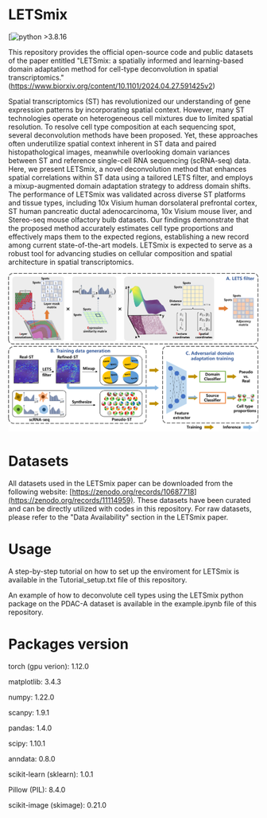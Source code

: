 
# LETSmix
[![python >3.8.16]((https://img.shields.io/badge/python-3.8.16-brightgreen)](https://www.python.org/) ) 

This repository provides the official open-source code and public datasets of the paper entitled "LETSmix: a spatially informed and learning-based domain adaptation method for cell-type deconvolution in spatial transcriptomics." (https://www.biorxiv.org/content/10.1101/2024.04.27.591425v2)

Spatial transcriptomics (ST) has revolutionized our understanding of gene expression patterns by incorporating spatial context. However, many ST technologies operate on heterogeneous cell mixtures due to limited spatial resolution. To resolve cell type composition at each sequencing spot, several deconvolution methods have been proposed. Yet, these approaches often underutilize spatial context inherent in ST data and paired histopathological images, meanwhile overlooking domain variances between ST and reference single-cell RNA sequencing (scRNA-seq) data. Here, we present LETSmix, a novel deconvolution method that enhances spatial correlations within ST data using a tailored LETS filter, and employs a mixup-augmented domain adaptation strategy to address domain shifts. The performance of LETSmix was validated across diverse ST platforms and tissue types, including 10x Visium human dorsolateral prefrontal cortex, ST human pancreatic ductal adenocarcinoma, 10x Visium mouse liver, and Stereo-seq mouse olfactory bulb datasets. Our findings demonstrate that the proposed method accurately estimates cell type proportions and effectively maps them to the expected regions, establishing a new record among current state-of-the-art models. LETSmix is expected to serve as a robust tool for advancing studies on cellular composition and spatial architecture in spatial transcriptomics. 

<img src="method.png" width="800">

# Datasets

All datasets used in the LETSmix paper can be downloaded from the following website: [https://zenodo.org/records/10687718](https://zenodo.org/records/11114959). These datasets have been curated and can be directly utilized with codes in this repository. For raw datasets, please refer to the "Data Availability" section in the LETSmix paper.

# Usage

A step-by-step tutorial on how to set up the enviroment for LETSmix is available in the Tutorial_setup.txt file of this repository.

An example of how to deconvolute cell types using the LETSmix python package on the PDAC-A dataset is available in the example.ipynb file of this repository.

# Packages version
torch (gpu verion): 1.12.0

matplotlib: 3.4.3

numpy: 1.22.0

scanpy: 1.9.1

pandas: 1.4.0

scipy: 1.10.1

anndata: 0.8.0

scikit-learn (sklearn): 1.0.1

Pillow (PIL): 8.4.0

scikit-image (skimage): 0.21.0



